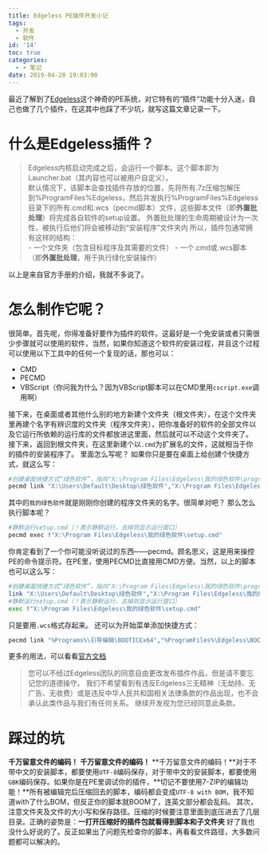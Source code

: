 ```yaml
---
title: Edgeless PE插件开发小记
tags:
  - 开发
  - 软件
id: '14'
toc: true
categories:
  - - 笔记
date: 2019-04-20 19:03:00
---
```


最近了解到了[Edgeless](https://www.edgeless.top/)这个神奇的PE系统，对它特有的“插件“功能十分入迷，自己也做了几个插件，在这其中也踩了不少坑，就写这篇文章记录一下。
<!-- more -->
# 什么是Edgeless插件？

> Edgeless内核启动完成之后，会运行一个脚本。这个脚本即为Launcher.bat（其内容也可以被用户自定义）。  
> 默认情况下，该脚本会查找插件存放的位置，先将所有.7z压缩包解压到%ProgramFiles%Edgeless，然后并发执行%ProgramFiles%Edgeless目录下的所有.cmd和.wcs（pecmd脚本）文件，这些脚本文件（即**外置批处理**）将完成各自软件的setup设置。 外置批处理的生命周期被设计为一次性，被执行后他们将会被移动到“安装程序”文件夹内 所以，插件包通常拥有这样的结构：  
> \- 一个文件夹（包含目标程序及其需要的文件） - 一个.cmd或.wcs脚本（即**外置批处理**，用于执行绿化安装操作）

以上是来自官方手册的介绍，我就不多说了。

# 怎么制作它呢？

很简单。首先呢，你得准备好要作为插件的软件。这最好是一个免安装或者只需很少步骤就可以使用的软件，当然，如果你知道这个软件的安装过程，并且这个过程可以使用以下工具中的任何一个复现的话，那也可以：

*   CMD
*   PECMD
*   VBScript（你问我为什么？因为VBScript脚本可以在CMD里用`cscript.exe`调用啊）

接下来，在桌面或者其他什么别的地方新建个文件夹（根文件夹），在这个文件夹里再建个名字有辨识度的文件夹（程序文件夹），把你准备好的软件的全部文件以及它运行所依赖的运行库的文件都放进这里面，然后就可以不动这个文件夹了。
接下来，返回到根文件夹，在这里新建个以`.cmd`为扩展名的文件，这就相当于你的插件的安装程序了。 里面怎么写呢？ 如果你只是要在桌面上给创建个快捷方式，就这么写：

```bash
#创建桌面快捷方式“绿色软件”，指向"X:\Program Files\Edgeless\我的绿色软件\program.exe"
pecmd link "X:\Users\Default\Desktop\绿色软件","X:\Program Files\Edgeless\我的绿色软件\program.exe"
```

其中的`我的绿色软件`就是刚刚你创建的程序文件夹的名字。很简单对吧？ 那么怎么执行脚本呢？

```bash
#静默运行setup.cmd（！表示静默运行，去掉则显示运行窗口）
pecmd exec !"X:\Program Files\Edgeless\我的绿色软件\setup.cmd"
```

你肯定看到了一个你可能没听说过的东西——pecmd。顾名思义，这是用来操控PE的命令提示符。在PE里，使用PECMD比直接用CMD方便。当然，以上的脚本也可以这么写：

```bash
#创建桌面快捷方式“绿色软件”，指向"X:\Program Files\Edgeless\我的绿色软件\program.exe"
link "X:\Users\Default\Desktop\绿色软件","X:\Program Files\Edgeless\我的绿色软件\program.exe"
#静默运行setup.cmd（！表示静默运行，去掉则显示运行窗口）
exec !"X:\Program Files\Edgeless\我的绿色软件\setup.cmd"
```

只是要用`.wcs`格式存起来。 还可以为开始菜单添加快捷方式：

```bash
pecmd link "%Programs%\引导编辑\BOOTICEx64","%ProgramFiles%\Edgeless\BOOTICEx64.exe"
```

更多的用法，可以看看[官方文档](https://wiki.edgeless.top/944471)

> 您可以不经过Edgeless团队的同意自由更改发布插件作品，但是请不要忘记您的道德操守。 我们不希望看到有违反Edgeless三无精神（无劫持、无广告、无收费）或是违反中华人民共和国相关法律条款的作品出现，也不会承认此类作品与我们有任何关系。 继续开发视为您已经同意此条款。

# 踩过的坑

**千万留意文件的编码！** **千万留意文件的编码！** **千万留意文件的编码！**对于不带中文的安装脚本，都要使用`UTF-8`编码保存，对于带中文的安装脚本，都要使用`GBK`编码保存。如果你是在PE里调试你的插件，**切记不要使用7-ZIP的编辑功能！**所有被编辑完后压缩回去的脚本，编码都会变成`UTF-8 with BOM`，我不知道with了什么BOM，但反正你的脚本就BOOM了，连英文部分都会乱码。
其次，注意文件夹及文件的大小写和保存路径。压缩的时候要注意里面到底压进去了几层目录。正确的姿势是：**一打开压缩好的插件包就看得到脚本和子文件夹**
好了我也没什么好说的了。反正如果出了问题先检查你的脚本，再看看文件路径，大多数问题都可以解决的。